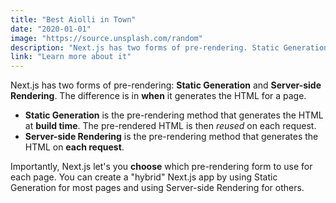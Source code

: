```yaml
---
title: "Best Aiolli in Town"
date: "2020-01-01"
image: "https://source.unsplash.com/random"
description: "Next.js has two forms of pre-rendering. Static Generation and Server-side Rendering."
link: "Learn more about it"
---
```


Next.js has two forms of pre-rendering: **Static Generation** and **Server-side Rendering**. The difference is in **when** it generates the HTML for a page.

- **Static Generation** is the pre-rendering method that generates the HTML at **build time**. The pre-rendered HTML is then _reused_ on each request.
- **Server-side Rendering** is the pre-rendering method that generates the HTML on **each request**.

Importantly, Next.js let's you **choose** which pre-rendering form to use for each page. You can create a "hybrid" Next.js app by using Static Generation for most pages and using Server-side Rendering for others.
